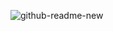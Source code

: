 ![github-readme-new](https://github.com/user-attachments/assets/0f1a7c0c-810f-4e6a-8edd-6d90d809fd2e)
